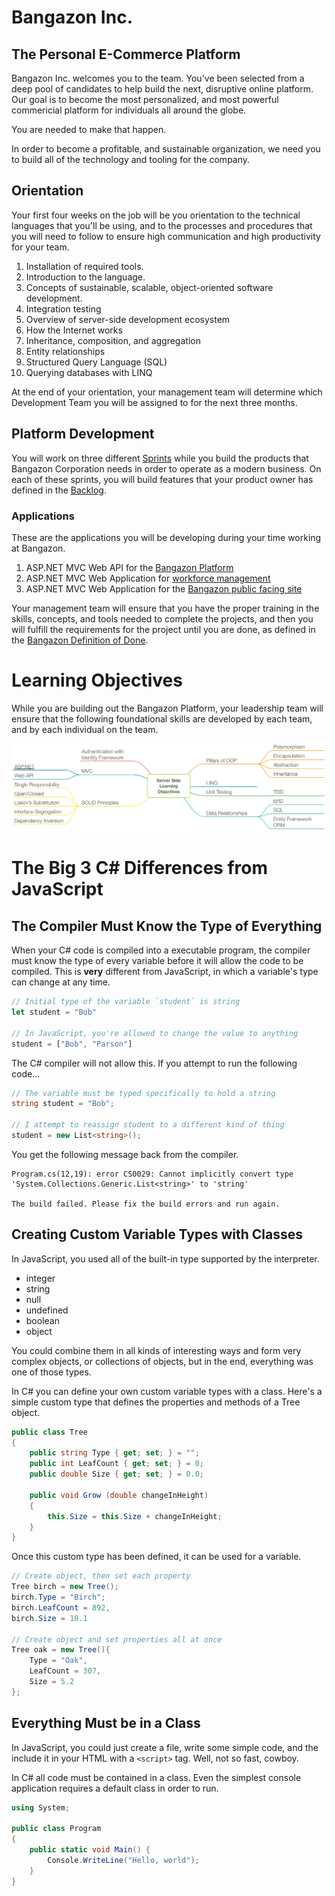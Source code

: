 # Bangazon Inc.

## The Personal E-Commerce Platform

Bangazon Inc. welcomes you to the team. You've been selected from a deep pool of candidates to help build the next, disruptive online platform. Our goal is to become the most personalized, and most powerful commericial platform for individuals all around the globe.

You are needed to make that happen.

In order to become a profitable, and sustainable organization, we need you to build all of the technology and tooling for the company.

## Orientation

Your first four weeks on the job will be you orientation to the technical languages that you'll be using, and to the processes and procedures that you will need to follow to ensure high communication and high productivity for your team.

1. Installation of required tools.
1. Introduction to the language.
1. Concepts of sustainable, scalable, object-oriented software development.
1. Integration testing
1. Overview of server-side development ecosystem
1. How the Internet works
1. Inheritance, composition, and aggregation
1. Entity relationships
1. Structured Query Language (SQL)
1. Querying databases with LINQ


At the end of your orientation, your management team will determine which Development Team you will be assigned to for the next three months.

## Platform Development

You will work on three different [Sprints](https://www.scruminc.com/sprint/) while you build the products that Bangazon Corporation needs in order to operate as a modern business. On each of these sprints, you will build features that your product owner has defined in the [Backlog](http://www.mountaingoatsoftware.com/agile/scrum/scrum-tools/product-backlog).

### Applications

These are the applications you will be developing during your time working at Bangazon.

1. ASP.NET MVC Web API for the [Bangazon Platform](https://github.com/nashville-software-school/csharp-bangazonapi-boilerplate)
1. ASP.NET MVC Web Application for [workforce management](https://github.com/nashville-software-school/csharp-workforce-boilerplate)
1. ASP.NET MVC Web Application for the [Bangazon public facing site](https://github.com/nashville-software-school/csharp-bangazonmvc-boilerplate)

Your management team will ensure that you have the proper training in the skills, concepts, and tools needed to complete the projects, and then you will fulfill the requirements for the project until you are done, as defined in the [Bangazon Definition of Done](https://github.com/nashville-software-school/bangazon-inc/blob/master/EMPLOYEE_HANDBOOK.md#definition-of-done).

# Learning Objectives

While you are building out the Bangazon Platform, your leadership team will ensure that the following foundational skills are developed by each team, and by each individual on the team.

![Learning objectives](./learning-objectives.png)

# The Big 3 C# Differences from JavaScript

## The Compiler Must Know the Type of Everything

When your C# code is compiled into a executable program, the compiler must know the type of every variable before it will allow the code to be compiled. This is **very** different from JavaScript, in which a variable's type can change at any time.

```js
// Initial type of the variable `student` is string
let student = "Bob"

// In JavaScript, you're allowed to change the value to anything
student = ["Bob", "Parson"]
```

The C# compiler will not allow this. If you attempt to run the following code...

```cs
// The variable must be typed specifically to hold a string
string student = "Bob";

// I attempt to reassign student to a different kind of thing
student = new List<string>();
```

You get the following message back from the compiler.

```
Program.cs(12,19): error CS0029: Cannot implicitly convert type 'System.Collections.Generic.List<string>' to 'string'

The build failed. Please fix the build errors and run again.
```

## Creating Custom Variable Types with Classes

In JavaScript, you used all of the built-in type supported by the interpreter.

* integer
* string
* null
* undefined
* boolean
* object

You could combine them in all kinds of interesting ways and form very complex objects, or collections of objects, but in the end, everything was one of those types.

In C# you can define your own custom variable types with a class. Here's a simple custom type that defines the properties and methods of a Tree object.

```cs
public class Tree
{
    public string Type { get; set; } = "";
    public int LeafCount { get; set; } = 0;
    public double Size { get; set; } = 0.0;

    public void Grow (double changeInHeight)
    {
        this.Size = this.Size + changeInHeight;
    }
}
```

Once this custom type has been defined, it can be used for a variable.

```cs
// Create object, then set each property
Tree birch = new Tree();
birch.Type = "Birch";
birch.LeafCount = 892,
birch.Size = 10.1

// Create object and set properties all at once
Tree oak = new Tree(){
    Type = "Oak",
    LeafCount = 307,
    Size = 5.2
};
```

## Everything Must be in a Class

In JavaScript, you could just create a file, write some simple code, and the include it in your HTML with a `<script>` tag. Well, not so fast, cowboy.

In C# all code must be contained in a class. Even the simplest console application requires a default class in order to run.

```cs
using System;

public class Program
{
    public static void Main() {
        Console.WriteLine("Hello, world");
    }
}
```

